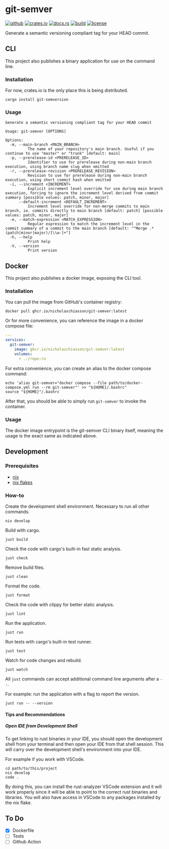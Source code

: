 # git-semver

[![github](https://img.shields.io/badge/github-nicholaschiasson/git--semver-default?logo=github)](https://github.com/nicholaschiasson/git-semver)
[![crates.io](https://img.shields.io/crates/v/git-semversion?logo=rust)](https://crates.io/crates/git-semversion)
[![docs.rs](https://img.shields.io/docsrs/git-semversion?logo=docs.rs)](https://docs.rs/git-semversion)
[![build](https://github.com/nicholaschiasson/git-semver/actions/workflows/build.yml/badge.svg)](https://github.com/nicholaschiasson/git-semver/actions/workflows/build.yml)
[![license](https://img.shields.io/github/license/nicholaschiasson/git-semver?logo=opensourceinitiative&logoColor=white)](https://github.com/nicholaschiasson/git-semver?tab=MIT-1-ov-file#readme)

Generate a semantic versioning compliant tag for your HEAD commit.

## CLI

This project also publishes a binary application for use on the command line.

### Installation

For now, crates.io is the only place this is being distributed.

```
cargo install git-semversion
```

### Usage

```
Generate a semantic versioning compliant tag for your HEAD commit

Usage: git-semver [OPTIONS]

Options:
  -m, --main-branch <MAIN_BRANCH>
          The name of your repository's main branch. Useful if you continue to use "master" or "trunk" [default: main]
  -p, --prerelease-id <PRERELEASE_ID>
          Identifier to use for prerelease during non-main branch execution, using branch name slug when omitted
  -r, --prerelease-revision <PRERELEASE_REVISION>
          Revision to use for prerelease during non-main branch execution, using short commit hash when omitted
  -i, --increment <INCREMENT>
          Explicit increment level override for use during main branch execution, forcing to ignore the increment level derived from commit summary [possible values: patch, minor, major]
      --default-increment <DEFAULT_INCREMENT>
          Increment level override for non-merge commits to main branch, ie. commits directly to main branch [default: patch] [possible values: patch, minor, major]
  -e, --match-expression <MATCH_EXPRESSION>
          Regular expression to match the increment level in the commit summary of a commit to the main branch [default: "^Merge .*(patch|minor|major)/[\\w-]+"]
  -h, --help
          Print help
  -V, --version
          Print version
```

## Docker

This project also publishes a docker image, exposing the CLI tool.

### Installation

You can pull the image from GitHub's container registry:

```
docker pull ghcr.io/nicholaschiasson/git-semver:latest
```

Or for more convenience, you can reference the image in a docker compose file:

```yaml
---
services:
  git-semver:
    image: ghcr.io/nicholaschiasson/git-semver:latest
    volumes:
      - .:/repo:ro
```

For extra convenience, you can create an alias to the docker compose command:

```
echo 'alias git-semver="docker compose --file path/to/docker-compose.yml run --rm git-semver"' >> "${HOME}/.bashrc"
source "${HOME}"/.bashrc
```

After that, you should be able to simply run `git-semver` to invoke the container.

### Usage

The docker image entrypoint is the git-semver CLI binary itself, meaning the usage is the exact same as indicated above.

## Development

### Prerequisites

- [nix](https://nixos.org/download.html)
- [nix flakes](https://nixos.wiki/wiki/Flakes#Enable_flakes)

### How-to

Create the development shell environment. Necessary to run all other commands.

```shell
nix develop
```

Build with cargo.

```shell
just build
```

Check the code with cargo's built-in fast static analysis.

```shell
just check
```

Remove build files.

```shell
just clean
```

Format the code.

```shell
just format
```

Check the code with clippy for better static analysis.

```shell
just lint
```

Run the application.

```shell
just run
```

Run tests with cargo's built-in test runner.

```shell
just test
```

Watch for code changes and rebuild.

```shell
just watch
```

All `just` commands can accept additional command line arguments after a `--`.

For example: run the application with a flag to report the version.

```shell
just run -- --version
```

#### Tips and Recommendations

##### Open IDE from Development Shell

To get linking to rust binaries in your IDE, you should open the development shell from your terminal and then open your IDE
from that shell session. This will carry over the development shell's environment into your IDE.

For example if you work with VSCode.

```shell
cd path/to/this/project
nix develop
code .
```

By doing this, you can install the rust-analyzer VSCode extension and it will work properly since it will be able to point to
the correct rust binaries and libraries. You will also have access in VSCode to any packages installed by the nix flake.

## To Do

- [x] Dockerfile
- [ ] Tests
- [ ] Github Action
